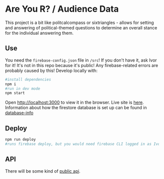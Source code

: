 # Are You R? / Audience Data

This project is a bit like politcalcompass or sixtriangles - allows for setting and answering of political-themed questions to determine an overall stance for the individual answering them.

## Use

You need the `firebase-config.json` file in `/src`! If you don't have it, ask Ivor for it! It's not in this repo because it's public! Any firebase-related errors are probably caused by this!
Develop locally with:

```bash
#install dependencies
npm i
#run in dev mode
npm start
```

Open [http://localhost:3000](http://localhost:3000) to view it in the browser.
Live site is [here](https://rooftop-audience-data.web.app/).
Information about how the firestore database is set up can be found in [database-info](/database-info/)

## Deploy

```bash
npm run deploy
#runs firebase deploy, but you would need firebase CLI logged in as Ivor, so don't need to deploy.
```

## API

There will be some kind of [public api](https://rooftop-audience-data.web.app/api).
